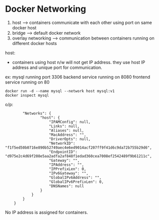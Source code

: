 # Docker Networking

1. host --> containers communicate with each other using port on same docker host
2. bridge --> default docker network
3. overlay networking --> communication between containers running on different docker hosts

host:
* containers using host n/w will not get IP address. they use host IP address and unique port for communication.

ex:
    mysql running port 3306
    backend service running on 8080
    frontend service running on 80

```
docker run -d --name mysql --network host mysql:v1
docker inspect mysql
```
o/p:
```
        "Networks": {
                "host": {
                    "IPAMConfig": null,
                    "Links": null,
                    "Aliases": null,
                    "MacAddress": "",
                    "DriverOpts": null,
                    "NetworkID": "f1f5ed50b0716e890b52749aec4e6ed9014acf207ff9f41d6c9da72b755b29d6",
                    "EndpointID": "d975e2c4d69f208e5aa2adfa2af848f1edad360cea7008ef2542489f9b61211c",
                    "Gateway": "",
                    "IPAddress": "",
                    "IPPrefixLen": 0,
                    "IPv6Gateway": "",
                    "GlobalIPv6Address": "",
                    "GlobalIPv6PrefixLen": 0,
                    "DNSNames": null
                }
            }
        }
    }

```
No IP address is assigned for containers.

